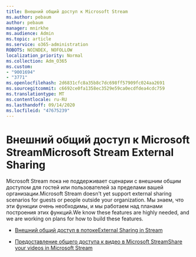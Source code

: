 ```yaml
---
title: Внешний общий доступ к Microsoft Stream
ms.author: pebaum
author: pebaum
manager: mnirkhe
ms.audience: Admin
ms.topic: article
ms.service: o365-administration
ROBOTS: NOINDEX, NOFOLLOW
localization_priority: Normal
ms.collection: Adm_O365
ms.custom:
- "9001694"
- "3771"
ms.openlocfilehash: 2d6831cfc8a35b8c7dc698ff57909fc024aa2691
ms.sourcegitcommit: c6692ce0fa1358ec3529e59ca0ecdfdea4cdc759
ms.translationtype: MT
ms.contentlocale: ru-RU
ms.lasthandoff: 09/14/2020
ms.locfileid: "47675239"
---
```

# <a name="microsoft-stream-external-sharing"></a><span data-ttu-id="6e5d3-102">Внешний общий доступ к Microsoft Stream</span><span class="sxs-lookup"><span data-stu-id="6e5d3-102">Microsoft Stream External Sharing</span></span>

<span data-ttu-id="6e5d3-103">Microsoft Stream пока не поддерживает сценарии с внешним общим доступом для гостей или пользователей за пределами вашей организации.</span><span class="sxs-lookup"><span data-stu-id="6e5d3-103">Microsoft Stream doesn't yet support external sharing scenarios for guests or people outside your organization.</span></span> <span data-ttu-id="6e5d3-104">Мы знаем, что эти функции очень необходимы, и мы работаем над планами построения этих функций.</span><span class="sxs-lookup"><span data-stu-id="6e5d3-104">We know these features are highly needed, and we are working on plans for how to build these features.</span></span>

- [<span data-ttu-id="6e5d3-105">Внешний общий доступ в потоке</span><span class="sxs-lookup"><span data-stu-id="6e5d3-105">External Sharing in Stream</span></span>](https://docs.microsoft.com/stream/portal-share-video#external-sharing)

- [<span data-ttu-id="6e5d3-106">Предоставление общего доступа к видео в Microsoft Stream</span><span class="sxs-lookup"><span data-stu-id="6e5d3-106">Share your videos in Microsoft Stream</span></span>](https://docs.microsoft.com/stream/portal-share-video)
